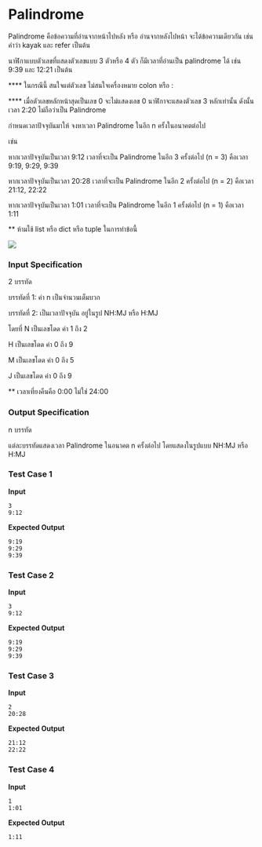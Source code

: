 # Palindrome





Palindrome คือข้อความที่อ่านจากหน้าไปหลัง หรือ อ่านจากหลังไปหน้า จะได้ข้อความเดียวกัน เช่นคำว่า kayak และ refer เป็นต้น



นาฬิกาแบบตัวเลขที่แสดงตัวเลขแบบ 3 ตัวหรือ 4 ตัว ก็มีเวลาที่อ่านเป็น palindrome ได้ เช่น 9:39 และ 12:21 เป็นต้น



**** ในกรณีนี้ สนใจแต่ตัวเลข ไม่สนใจเครื่องหมาย colon หรือ : 

**** เมื่อตัวเลขหลักหน้าสุดเป็นเลข 0 จะไม่แสดงเลข 0 นาฬิกาจะแสดงตัวเลข 3 หลักเท่านั้น ดังนั้น เวลา 2:20 ไม่ถือว่าเป็น Palindrome



กำหนดเวลาปัจจุบันมาให้ จงหาเวลา Palindrome ในอีก n ครั้งในอนาคตต่อไป 



เช่น

หากเวลาปัจจุบันเป็นเวลา 9:12 เวลาที่จะเป็น Palindrome ในอีก 3 ครั้งต่อไป (n = 3) คือเวลา 9:19, 9:29, 9:39

หากเวลาปัจจุบันเป็นเวลา 20:28 เวลาที่จะเป็น Palindrome ในอีก 2 ครั้งต่อไป (n = 2) คือเวลา 21:12, 22:22

หากเวลาปัจจุบันเป็นเวลา 1:01 เวลาที่จะเป็น Palindrome ในอีก 1 ครั้งต่อไป (n = 1) คือเวลา 1:11

** ห้ามใช้ list หรือ dict หรือ tuple ในการทำข้อนี้

![](https://ejudge.it.kmitl.ac.th/uploads/1662792612_palindrome2.jpeg)

### Input Specification

2 บรรทัด

บรรทัดที่ 1: ค่า n เป็นจำนวนเต็มบวก

บรรทัดที่ 2: เป็นเวลาปัจจุบัน อยู่ในรูป NH:MJ หรือ H:MJ

โดยที่ N เป็นเลขโดด ค่า 1 ถึง 2

H เป็นเลขโดด ค่า 0 ถึง 9

M เป็นเลขโดด ค่า 0 ถึง 5

J เป็นเลขโดด ค่า 0 ถึง 9

** เวลาเที่ยงคืนคือ 0:00 ไม่ใช่ 24:00

### Output Specification

n บรรทัด

แต่ละบรรทัดแสดงเวลา Palindrome ในอนาคต n ครั้งต่อไป โดยแสดงในรูปแบบ NH:MJ หรือ H:MJ



### Test Case 1

**Input**

```
3
9:12
```
**Expected Output**

```
9:19
9:29
9:39
```


### Test Case 2

**Input**

```
3
9:12
```
**Expected Output**

```
9:19
9:29
9:39
```


### Test Case 3

**Input**

```
2
20:28
```
**Expected Output**

```
21:12
22:22
```


### Test Case 4

**Input**

```
1
1:01
```
**Expected Output**

```
1:11
```
